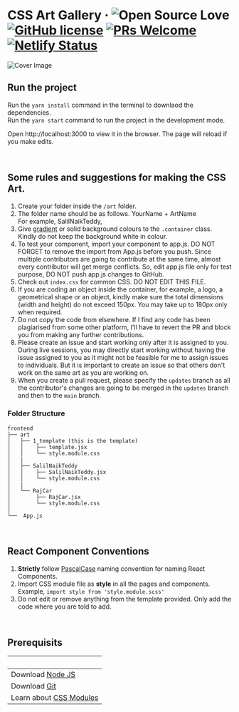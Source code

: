 # CSS Art Gallery &middot; ![Open Source Love](https://badges.frapsoft.com/os/v2/open-source.svg?v=103) [![GitHub license](https://img.shields.io/badge/license-MIT-blue.svg)](LICENSE) [![PRs Welcome](https://img.shields.io/badge/PRs-welcome-green.svg)](README.md) [![Netlify Status](https://api.netlify.com/api/v1/badges/eb3ec884-1819-4b09-95fd-bda3f44863b9/deploy-status)](https://app.netlify.com/sites/css-art-gallery/deploys)


![Cover Image](./src/images/cover-image.png)


## Run the project
Run the `yarn install` command in the terminal to downlaod the dependencies.   
Run the `yarn start` command to run the project in the development mode. 

Open http://localhost:3000 to view it in the browser.
The page will reload if you make edits.

<br />

## Some rules and suggestions for making the CSS Art.

1. Create your folder inside the `/art` folder.
2. The folder name should be as follows. YourName + ArtName <br />For example, SalilNaikTeddy,
3. Give [gradient](https://uigradients.com/) or solid background colours to the `.container` class. Kindly do not keep the background white in colour.
4. To test your component, import your component to app.js. DO NOT FORGET to remove the import from App.js before you push. Since multiple contributors are going to contribute at the same time, almost every contributor will get merge conflicts. So, edit app.js file only for test purpose, DO NOT push app.js changes to GitHub.
5. Check out `index.css` for common CSS. DO NOT EDIT THIS FILE.
6. If you are coding an object inside the container, for example, a logo, a geometrical shape or an object, kindly make sure the total dimensions (width and height) do not exceed 150px. You may take up to 180px only when required. 
7. Do not copy the code from elsewhere. If I find any code has been plagiarised from some other platform, I'll have to revert the PR and block you from making any further contributions. 
8. Please create an issue and start working only after it is assigned to you. During live sessions, you may directly start working without having the issue assigned to you as it might not be feasible for me to assign issues to individuals. But it is important to create an issue so that others don't work on the same art as you are working on. 
9. When you create a pull request, please specify the `updates` branch as all the contributor's changes are going to be merged in the `updates` branch and then to the `main` branch. 

### Folder Structure

```
frontend
├── art
│   ├── 1_template (this is the template)
│   │    ├── template.jsx
│   │    └── style.module.css
│   |
│   ├── SalilNaikTeddy
│   │    ├── SalilNaikTeddy.jsx
│   │    └── style.module.css
│   |
│   └── RajCar
│        ├── RajCar.jsx
│        └── style.module.css
│
└──  App.js
```

<br />

## React Component Conventions

1. **Strictly** follow [PascalCase](https://techterms.com/definition/pascalcase) naming convention for naming React Components.
2. Import CSS module file as **style** in all the pages and components. Example, `import style from 'style.module.scss'`
3. Do not edit or remove anything from the template provided. Only add the code where you are told to add.

<br />

## Prerequisits

| &nbsp;                                                                     |
| -------------------------------------------------------------------------- |
| Download [Node JS](https://nodejs.org/en/)                                 |
| Download [Git](https://git-scm.com/)                                       |
| Learn about [CSS Modules](https://css-tricks.com/css-modules-part-1-need/) |
